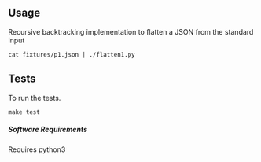 ## Usage
Recursive backtracking  implementation to flatten a JSON from the standard input 

```cat fixtures/p1.json | ./flatten1.py ```

## Tests
To run the tests.

```make test```

##### Software Requirements
Requires python3